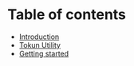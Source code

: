 # Table of contents

* [Introduction](README.md)
* [Tokun Utility](utilities/basic.md)
* [Getting started](basic-need-to-know-stuff/README.md)
